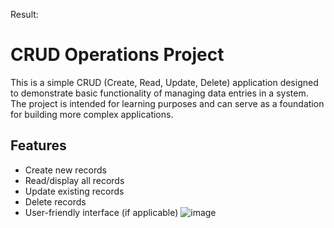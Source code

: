Result:
# CRUD Operations Project

This is a simple CRUD (Create, Read, Update, Delete) application designed to demonstrate basic functionality of managing data entries in a system. The project is intended for learning purposes and can serve as a foundation for building more complex applications.

## Features

- Create new records
- Read/display all records
- Update existing records
- Delete records
- User-friendly interface (if applicable)
![image](https://github.com/user-attachments/assets/30e4ce3f-efb9-4cd9-b9df-1d45c0a982d5)
